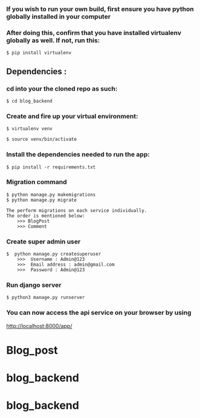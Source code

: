 ### If you wish to run your own build, first ensure you have python globally installed in your computer

### After doing this, confirm that you have installed virtualenv globally as well. If not, run this:

```
$ pip install virtualenv
```
## Dependencies :
 
### cd into your the cloned repo as such:
```
$ cd blog_backend
```

### Create and fire up your virtual environment:

```
$ virtualenv venv 
```
```
$ source venv/bin/activate
```
### Install the dependencies needed to run the app:

```
$ pip install -r requirements.txt
```

### Migration command

```
$ python manage.py makemigrations
$ python manage.py migrate

The perform migrations on each service individually.
The order is mentioned below:
	>>> BlogPost
	>>> Comment      
```

### Create super admin user

```
$  python manage.py createsuperuser
	>>>  Username : Admin@123
	>>>  Email address : admin@gmail.com
	>>>  Password : Admin@123
```

### Run django server

```
$ python3 manage.py runserver
```

### You can now access the api service on your browser by using

[    http://localhost:8000/app/
](    http://localhost:8000/app/
)
# Blog_post
# blog_backend
# blog_backend
